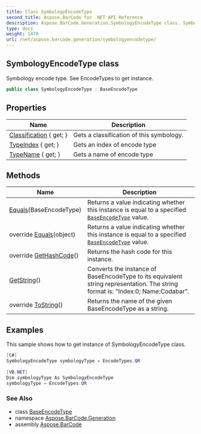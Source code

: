 ```yaml
---
title: Class SymbologyEncodeType
second_title: Aspose.BarCode for .NET API Reference
description: Aspose.BarCode.Generation.SymbologyEncodeType class. Symbology encode type. See EncodeTypes to get instance
type: docs
weight: 1470
url: /net/aspose.barcode.generation/symbologyencodetype/
---
```

## SymbologyEncodeType class

Symbology encode type. See EncodeTypes to get instance.

```csharp
public class SymbologyEncodeType : BaseEncodeType
```

## Properties

| Name | Description |
| --- | --- |
| [Classification](../../aspose.barcode.generation/baseencodetype/classification/) { get; } | Gets a classification of this symbology. |
| [TypeIndex](../../aspose.barcode.generation/baseencodetype/typeindex/) { get; } | Gets an index of encode type |
| [TypeName](../../aspose.barcode.generation/baseencodetype/typename/) { get; } | Gets a name of encode type |

## Methods

| Name | Description |
| --- | --- |
| [Equals](../../aspose.barcode.generation/baseencodetype/equals/)(BaseEncodeType) | Returns a value indicating whether this instance is equal to a specified [`BaseEncodeType`](../baseencodetype/) value. |
| override [Equals](../../aspose.barcode.generation/baseencodetype/equals/)(object) | Returns a value indicating whether this instance is equal to a specified [`BaseEncodeType`](../baseencodetype/) value. |
| override [GetHashCode](../../aspose.barcode.generation/baseencodetype/gethashcode/)() | Returns the hash code for this instance. |
| [GetString](../../aspose.barcode.generation/baseencodetype/getstring/)() | Converts the instance of BaseEncodeType to its equivalent string representation. The string format is: "Index:0; Name:Codabar". |
| override [ToString](../../aspose.barcode.generation/baseencodetype/tostring/)() | Returns the name of the given BaseEncodeType as a string. |

## Examples

This sample shows how to get instance of SymbologyEncodeType class.

```csharp
[C#]
SymbologyEncodeType symbologyType = EncodeTypes.QR 
 
[VB.NET]
Dim symbologyType As SymbologyEncodeType 
symbologyType = EncodeTypes.QR
```

### See Also

* class [BaseEncodeType](../baseencodetype/)
* namespace [Aspose.BarCode.Generation](../../aspose.barcode.generation/)
* assembly [Aspose.BarCode](../../)


